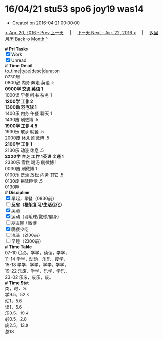 # 16/04/21 stu53 spo6 joy19 was14

- Created on 2016-04-21 00:00:00

[< Apr. 20, 2016 - Prev 上一天](/lifelogs/2016/04/d20.md) &nbsp; &nbsp; | &nbsp; &nbsp; [下一天 Next - Apr. 22, 2016 >](/lifelogs/2016/04/d22.md) &nbsp; &nbsp; |  &nbsp; &nbsp; [返回月历 Back to Month ^](/lifelogs/2016/04/index.md)
<br/><div><b># Pri Tasks</b></div><div><input checked="true" type="checkbox"/>Work</div><div><input checked="true" type="checkbox"/>Unread</div><div><b># Time Detail</b></div><div><u>to_time|type|desc|duration</u></div><div>0730起</div><div>0800必 内务 奔走 英语 .5</div><div><b>0900学 交通 英语 1</b></div><div>1000读 早餐 听书 杂务 1</div><div><b>1200学 工作 2</b></div><div><b>1300动 羽毛球 1</b></div><div>1400乐 内务 午餐 聊天 1</div><div>1430废 刷微博 .5</div><div><b>1900学 工作 4.5</b></div><div>1930乐 散步 晚餐 .5</div><div>2000废 休息 刷微博 .5</div><div><b>2100学 工作 1</b></div><div>2130乐 动漫 休息 .5</div><div><b>2230学 奔走 工作 1</b><b>英语 </b><b>交通 1</b></div><div>2330乐 雪糕 喝汤 刷微博 1</div><div>0030废 刷微博 1</div><div>0100乐 洗澡 放松 内务 其它 .5</div><div>0130废 拖延睡觉 .5</div><div>0130睡</div><div><b># Discipline</b></div><div><input checked="true" type="checkbox"/>早起，早餐（0830前）</div><div><b><input type="checkbox"/></b><b>反省（框架复习/生活优化）</b></div><div><input checked="true" type="checkbox"/>英语</div><div><input checked="true" type="checkbox"/>运动（羽毛球/毽球/健身）</div><div><input type="checkbox"/>朋友圈 / 微博</div><div><input checked="true" type="checkbox"/>晚餐少吃</div><div><input type="checkbox"/>洗澡（2130前）</div><div><input type="checkbox"/>早睡（2300前）</div><div><b># Time Table</b></div><div>07-10 〇必，学学，读读，学学，</div><div>11-14 学学，动动，乐乐，废学，</div><div>15-18 学学，学学，学学，学学，</div><div>19-22 乐废，学学，乐学，学乐，</div><div>23-02 乐废，废乐，废。</div><div><b># Time Stat</b></div><div>类，时，%</div><div>学9.5，52.8</div><div>动1，5.6</div><div>读1，5.6</div><div>乐3.5，19.4</div><div>必0.5，2.8</div><div>废2.5，13.9</div><div>总18</div>
